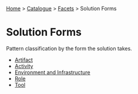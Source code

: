 [Home](../../../README.md) > [Catalogue](../../../Patterns_catalogue.md) > [Facets](../facets.md) > Solution Forms
# Solution Forms

Pattern classification by the form the solution takes.

- [Artifact](Artifact.md)
- [Activity](Activity.md)
- [Environment and Infrastructure](Environment_and_Infrastructure.md)
- [Role](Role.md)
- [Tool](Tool.md)
